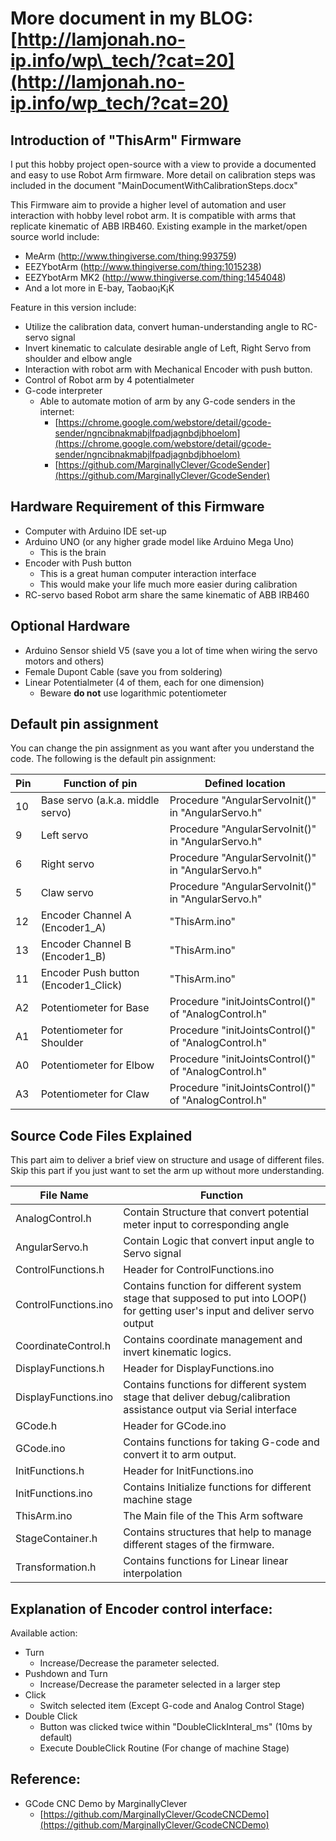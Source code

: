 

# More document in my BLOG: [http://lamjonah.no-ip.info/wp\_tech/?cat=20](http://lamjonah.no-ip.info/wp_tech/?cat=20)

## Introduction of &quot;ThisArm&quot; Firmware

I put this hobby project open-source with a view to provide a documented and easy to use Robot Arm firmware. More detail on calibration steps was included in the document &quot;MainDocumentWithCalibrationSteps.docx&quot;

This Firmware aim to provide a higher level of automation and user interaction with hobby level robot arm. It is compatible with arms that replicate kinematic of ABB IRB460.  Existing example in the market/open source world include:

- MeArm  (http://www.thingiverse.com/thing:993759)
- EEZYbotArm (http://www.thingiverse.com/thing:1015238)
- EEZYbotArm MK2 (http://www.thingiverse.com/thing:1454048)
- And a lot more in E-bay, Taobao¡K¡K

Feature in this version include:

- Utilize the calibration data, convert human-understanding angle to RC-servo signal
- Invert kinematic to calculate desirable angle of Left, Right Servo from shoulder and elbow angle
- Interaction with robot arm with Mechanical Encoder with push button.
- Control of Robot arm by 4 potentialmeter
- G-code interpreter
  - Able to automate motion of arm by any G-code senders in the internet:
    - [https://chrome.google.com/webstore/detail/gcode-sender/ngncibnakmabjlfpadjagnbdjbhoelom](https://chrome.google.com/webstore/detail/gcode-sender/ngncibnakmabjlfpadjagnbdjbhoelom)
    - [https://github.com/MarginallyClever/GcodeSender](https://github.com/MarginallyClever/GcodeSender)

## Hardware Requirement of this Firmware

- Computer with Arduino IDE set-up
- Arduino UNO (or any higher grade model like Arduino Mega Uno)
  - This is the brain
- Encoder with Push button
  - This is a great human computer interaction interface
  - This would make your life much more easier during calibration
- RC-servo based Robot arm share the same kinematic of ABB IRB460

## Optional Hardware

- Arduino Sensor shield V5 (save you a lot of time when wiring the servo motors and others)
- Female Dupont Cable (save you from soldering)
- Linear Potentialmeter (4 of them, each for one dimension)
  - Beware **do not** use logarithmic potentiometer

## Default pin assignment

You can change the pin assignment as you want after you understand the code. The following is the default pin assignment:

| Pin | Function of pin | Defined location |
| --- | --- | --- |
| 10 | Base servo (a.k.a. middle servo) | Procedure &quot;AngularServoInit()&quot; in &quot;AngularServo.h&quot; |
| 9 | Left servo   | Procedure &quot;AngularServoInit()&quot; in &quot;AngularServo.h&quot; |
| 6 | Right servo | Procedure &quot;AngularServoInit()&quot; in &quot;AngularServo.h&quot; |
| 5 | Claw servo | Procedure &quot;AngularServoInit()&quot; in &quot;AngularServo.h&quot; |
| 12 | Encoder Channel A (Encoder1\_A) | &quot;ThisArm.ino&quot; |
| 13 | Encoder Channel B (Encoder1\_B) | &quot;ThisArm.ino&quot; |
| 11 | Encoder Push button (Encoder1\_Click) | &quot;ThisArm.ino&quot; |
| A2 | Potentiometer for Base | Procedure &quot;initJointsControl()&quot; of &quot;AnalogControl.h&quot; |
| A1 | Potentiometer for Shoulder | Procedure &quot;initJointsControl()&quot; of &quot;AnalogControl.h&quot; |
| A0 | Potentiometer for Elbow | Procedure &quot;initJointsControl()&quot; of &quot;AnalogControl.h&quot; |
| A3 | Potentiometer for Claw | Procedure &quot;initJointsControl()&quot; of &quot;AnalogControl.h&quot; |

## Source Code Files Explained

This part aim to deliver a brief view on structure and usage of different files. Skip this part if you just want to set the arm up without more understanding.

| File Name | Function |
| --- | --- |
| AnalogControl.h | Contain Structure that convert  potential meter input to corresponding angle |
| AngularServo.h | Contain Logic that convert input angle to Servo signal |
| ControlFunctions.h | Header for ControlFunctions.ino |
| ControlFunctions.ino | Contains function for different system stage that supposed to put into LOOP() for getting user&#39;s input and deliver servo output |
| CoordinateControl.h | Contains coordinate management and invert kinematic logics. |
| DisplayFunctions.h | Header for DisplayFunctions.ino |
| DisplayFunctions.ino | Contains functions for different system stage that deliver debug/calibration assistance output via Serial interface |
| GCode.h | Header for GCode.ino |
| GCode.ino | Contains functions for taking G-code and convert it to arm output. |
| InitFunctions.h | Header for InitFunctions.ino |
| InitFunctions.ino | Contains Initialize functions for different machine stage |
| ThisArm.ino | The Main file of the This Arm software |
| StageContainer.h | Contains structures that help to manage different stages of the firmware. |
| Transformation.h | Contains functions for Linear linear interpolation |

## Explanation of Encoder control interface:

Available action:

- Turn
  - Increase/Decrease the parameter selected.
- Pushdown and Turn
  - Increase/Decrease the parameter selected in a larger step
- Click
  - Switch selected item (Except G-code and Analog Control Stage)
- Double Click
  - Button was clicked twice within &quot;DoubleClickInteral\_ms&quot; (10ms by default)
  - Execute DoubleClick Routine (For change of machine Stage)

## Reference:

- GCode CNC Demo by MarginallyClever
  - [https://github.com/MarginallyClever/GcodeCNCDemo](https://github.com/MarginallyClever/GcodeCNCDemo)

